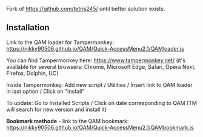 Fork of https://github.com/tetris245/ until better solution exists.
 
## Installation 

Link to the QAM loader for Tampermonkey: https://nikky90506.github.io/QAM/Quick-AccessMenu2.1/QAMloader.js

You can find Tampermonkey here: https://www.tampermonkey.net/ (it's available for several browsers: Chrome, Microsoft Edge, Safari, Opera Next, Firefox, Dolphin, UC)

Inside Tampermonkey: Add new script / Utilities / Insert link to QAM loader in last option / Click on "Install"

To update: Go to Installed Scripts / Click on date corresponding to QAM (TM will search for new version and install it)

**Bookmark methode** - link to the QAM bookmark: https://nikky90506.github.io/QAM/Quick-AccessMenu2.1/QAMbookmark.js
